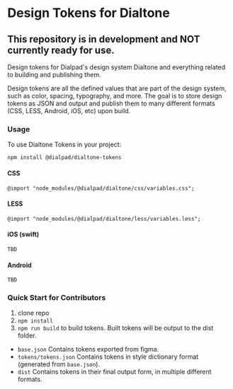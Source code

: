 # Design Tokens for Dialtone

## This repository is in development and NOT currently ready for use.

Design tokens for Dialpad's design system Dialtone and everything related to building and publishing them.

Design tokens are all the defined values that are part of the design system, such as color, spacing, typography, and more. The goal is to store design tokens as JSON and output and publish them to many different formats (CSS, LESS, Android, iOS, etc) upon build.

### Usage

To use Dialtone Tokens in your project:

```
npm install @dialpad/dialtone-tokens
```

#### CSS

```
@import "node_modules/@dialpad/dialtone/css/variables.css";
```

#### LESS

```
@import "node_modules/@dialpad/dialtone/less/variables.less";
```

#### iOS (swift)

```
TBD
```

#### Android

```
TBD
```


### Quick Start for Contributors

1. clone repo
2. `npm install`
3. `npm run build` to build tokens. Built tokens will be output to the dist folder.

- `base.json` Contains tokens exported from figma.
- `tokens/tokens.json` Contains tokens in style dictionary format (generated from `base.json`).
- `dist` Contains tokens in their final output form, in multiple different formats.
